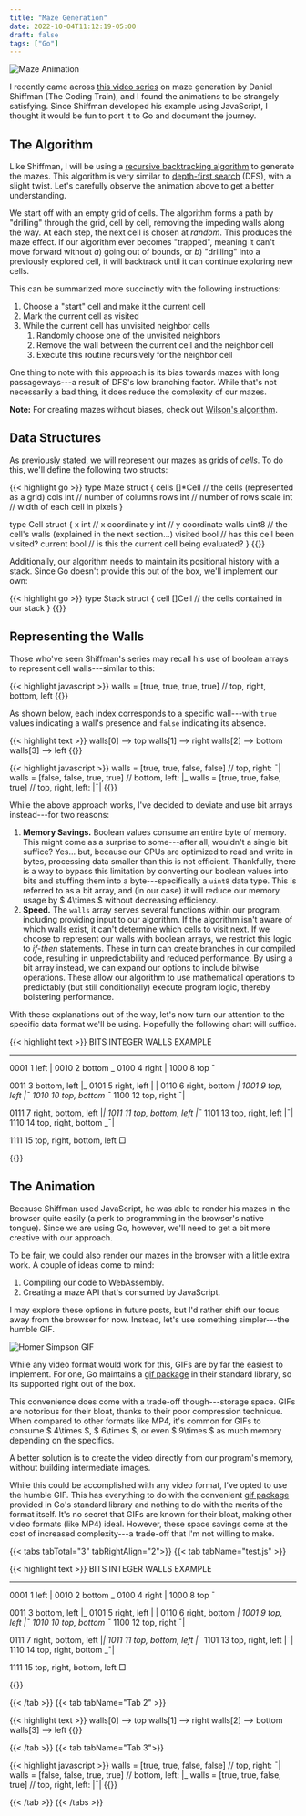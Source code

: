 ```yaml
---
title: "Maze Generation"
date: 2022-10-04T11:12:19-05:00
draft: false
tags: ["Go"]
---
```


![Maze Animation](/images/maze.gif)

I recently came across [this video series](https://www.youtube.com/watch?v=HyK_Q5rrcr4) on maze generation by Daniel Shiffman (The Coding Train), and I found the animations to be strangely satisfying.  Since Shiffman developed his example using JavaScript, I thought it would be fun to port it to Go and document the journey.

<!--more-->

## The Algorithm

Like Shiffman, I will be using a [recursive backtracking algorithm](https://en.wikipedia.org/wiki/Maze_generation_algorithm#Recursive_implementation) to generate the mazes.  This algorithm is very similar to [depth-first search](https://en.wikipedia.org/wiki/Depth-first_search) (DFS), with a slight twist.  Let's carefully observe the animation above to get a better understanding.

We start off with an empty grid of cells.  The algorithm forms a path by "drilling" through the grid, cell by cell, removing the impeding walls along the way.  At each step, the next cell is chosen at *random*.  This produces the maze effect.  If our algorithm ever becomes "trapped", meaning it can't move forward without *a*) going out of bounds, or *b*) "drilling" into a previously explored cell, it will backtrack until it can continue exploring new cells.

This can be summarized more succinctly with the following instructions:

1. Choose a "start" cell and make it the current cell
2. Mark the current cell as visited
3. While the current cell has unvisited neighbor cells
    1. Randomly choose one of the unvisited neighbors
    2. Remove the wall between the current cell and the neighbor cell
    3. Execute this routine recursively for the neighbor cell

One thing to note with this approach is its bias towards mazes with long passageways---a result of DFS's low branching factor.  While that's not necessarily a bad thing, it does reduce the complexity of our mazes.

**Note:** For creating mazes without biases, check out [Wilson's algorithm](https://en.wikipedia.org/wiki/Maze_generation_algorithm#Wilson's_algorithm).

## Data Structures

As previously stated, we will represent our mazes as grids of *cells*.  To do this, we'll define the following two structs:

{{< highlight go >}}
type Maze struct {
    cells   []*Cell     // the cells (represented as a grid)
    cols    int         // number of columns
    rows    int         // number of rows
    scale   int         // width of each cell in pixels
}

type Cell struct {
    x       int         // x coordinate
    y       int         // y coordinate
    walls   uint8       // the cell's walls (explained in the next section...)
    visited bool        // has this cell been visited?
    current bool        // is this the current cell being evaluated?
}
{{</highlight >}}

Additionally, our algorithm needs to maintain its positional history with a stack.  Since Go doesn't provide this out of the box, we'll implement our own:

{{< highlight go >}}
type Stack struct {
    cell []Cell     // the cells contained in our stack
}
{{</highlight >}}

## Representing the Walls

Those who've seen Shiffman's series may recall his use of boolean arrays to represent cell walls---similar to this:

{{< highlight javascript >}}
walls = [true, true, true, true]    // top, right, bottom, left
{{</highlight >}}

As shown below, each index corresponds to a specific wall---with `true` values indicating a wall's presence and `false` indicating its absence.

{{< highlight text >}}
walls[0] --> top
walls[1] --> right
walls[2] --> bottom
walls[3] --> left
{{</highlight >}}

{{< highlight javascript >}}
walls = [true, true, false, false]   //       top, right:  ¯|
walls = [false, false, true, true]   //     bottom, left: |_
walls = [true, true, false, true]    // top, right, left: |¯|
{{</highlight >}}

While the above approach works, I've decided to deviate and use bit arrays instead---for two reasons:

1. **Memory Savings.**  Boolean values consume an entire byte of memory. This might come as a surprise to some---after all, wouldn't a single bit suffice? Yes... but, because our CPUs are optimized to read and write in bytes, processing data smaller than this is not efficient.  Thankfully, there is a way to bypass this limitation by converting our boolean values into bits and stuffing them into a byte---specifically a `uint8` data type.  This is referred to as a bit array, and (in our case) it will reduce our memory usage by $ 4\times $ without decreasing efficiency.
2. **Speed.**  The `walls` array serves several functions within our program, including providing input to our algorithm.  If the algorithm isn't aware of which walls exist, it can't determine which cells to visit next.  If we choose to represent our walls with boolean arrays, we restrict this logic to *if-then* statements.  These in turn can create branches in our compiled code, resulting in unpredictability and reduced performance.  By using a bit array instead, we can expand our options to include bitwise operations.  These allow our algorithm to use mathematical operations to predictably (but still conditionally) execute program logic, thereby bolstering performance.

With these explanations out of the way, let's now turn our attention to the specific data format we'll be using.  Hopefully the following chart will suffice.

{{< highlight text >}}
BITS     INTEGER     WALLS                     EXAMPLE
----     -------     -----                     -------
0001        1        left                        |
0010        2        bottom                       _
0100        4        right                         |
1000        8        top                          ¯

0011        3        bottom, left                |_
0101        5        right, left                 | |
0110        6        right, bottom                _|
1001        9        top, left                   |¯
1010       10        top, bottom                 ¯_
1100       12        top, right                   ¯|

0111        7        right, bottom, left         |_|
1011       11        top, bottom, left           |¯_
1101       13        top, right, left            |¯|
1110       14        top, right, bottom          _¯|

1111       15        top, right, bottom, left     □

{{</highlight >}}

## The Animation

Because Shiffman used JavaScript, he was able to render his mazes in the browser quite easily (a perk to programming in the browser's native tongue).  Since we are using Go, however, we'll need to get a bit more creative with our approach.

To be fair, we could also render our mazes in the browser with a little extra work.  A couple of ideas come to mind:

1. Compiling our code to WebAssembly.
2. Creating a maze API that's consumed by JavaScript.

I may explore these options in future posts, but I'd rather shift our focus away from the browser for now.  Instead, let's use something simpler---the humble GIF.

![Homer Simpson GIF](/images/simpson.gif)

While any video format would work for this, GIFs are by far the easiest to implement.  For one, Go maintains a [gif package](https://pkg.go.dev/image/gif) in their standard library, so its supported right out of the box.

This convenience does come with a trade-off though---storage space.  GIFs are notorious for their bloat, thanks to their poor compression technique.  When compared to other formats like MP4, it's common for GIFs to consume $ 4\times $, $ 6\times $, or even $ 9\times $ as much memory depending on the specifics.

A better solution is to create the video directly from our program's memory, without building intermediate images.

While this could be accomplished with any video format, I've opted to use the humble GIF.  This has everything to do with the convenient [gif package](https://pkg.go.dev/image/gif) provided in Go's standard library and nothing to do with the merits of the format itself.  It's no secret that GIFs are known for their bloat, making other video formats (like MP4) ideal.  However, these space savings come at the cost of increased complexity---a trade-off that I'm not willing to make.

{{< tabs tabTotal="3" tabRightAlign="2">}}
{{< tab tabName="test.js" >}}

{{< highlight text >}}
BITS     INTEGER     WALLS                     EXAMPLE
----     -------     -----                     -------
0001        1        left                        |
0010        2        bottom                       _
0100        4        right                         |
1000        8        top                          ¯

0011        3        bottom, left                |_
0101        5        right, left                 | |
0110        6        right, bottom                _|
1001        9        top, left                   |¯
1010       10        top, bottom                 ¯_
1100       12        top, right                   ¯|

0111        7        right, bottom, left         |_|
1011       11        top, bottom, left           |¯_
1101       13        top, right, left            |¯|
1110       14        top, right, bottom          _¯|

1111       15        top, right, bottom, left     □

{{</highlight >}}

{{< /tab >}}
{{< tab tabName="Tab 2" >}}

{{< highlight text >}}
walls[0] --> top
walls[1] --> right
walls[2] --> bottom
walls[3] --> left
{{</highlight >}}

{{< /tab >}}
{{< tab tabName="Tab 3">}}

{{< highlight javascript >}}
walls = [true, true, false, false]   //       top, right:  ¯|
walls = [false, false, true, true]   //     bottom, left: |_
walls = [true, true, false, true]    // top, right, left: |¯|
{{</highlight >}}

{{< /tab >}}
{{< /tabs >}}
